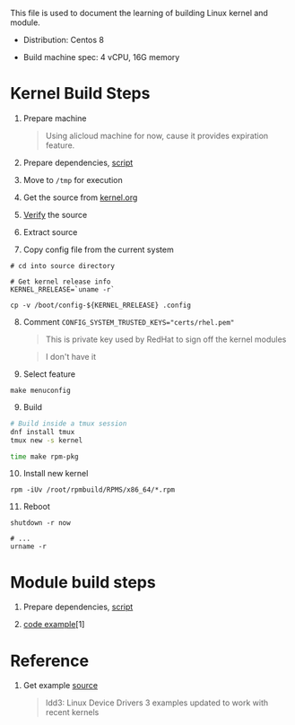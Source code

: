 This file is used to document the learning of building Linux kernel and module.


- Distribution: Centos 8

- Build machine spec: 4 vCPU, 16G memory

# Kernel Build Steps

1. Prepare machine

    > Using alicloud machine for now, cause it provides expiration feature.

2. Prepare dependencies, [script](./prepare-dependencies.sh)


3. Move to `/tmp` for execution

4. Get the source from [kernel.org](https://www.kernel.org/)

5. [Verify](https://www.kernel.org/category/signatures.html) the source

6. Extract source

7. Copy config file from the current system

```
# cd into source directory

# Get kernel release info
KERNEL_RRELEASE=`uname -r`

cp -v /boot/config-${KERNEL_RRELEASE} .config
```

8. Comment `CONFIG_SYSTEM_TRUSTED_KEYS="certs/rhel.pem"`

    > This is private key used by RedHat to sign off the kernel modules

    > I don't have it

9. Select feature 

```
make menuconfig
```



9. Build

``` bash
# Build inside a tmux session
dnf install tmux
tmux new -s kernel

time make rpm-pkg
```

10. Install new kernel

```
rpm -iUv /root/rpmbuild/RPMS/x86_64/*.rpm
```

11. Reboot

```
shutdown -r now

# ...
urname -r
```


# Module build steps

1. Prepare dependencies, [script](./prepare-dependencies.sh)

2. [code example](./build-module-example)[1]



# Reference
1. Get example [source](https://github.com/martinezjavier/ldd3)

    > ldd3: Linux Device Drivers 3 examples updated to work with recent kernels

